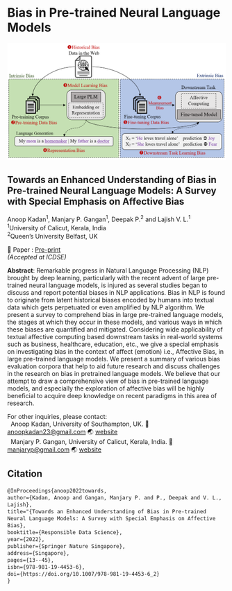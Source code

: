 # Bias in Pre-trained Neural Language Models
<img src= 'img/plm_bias.png' > </br>
## Towards an Enhanced Understanding of Bias in Pre-trained Neural Language Models: A Survey with Special Emphasis on Affective Bias </br>
Anoop Kadan<sup>1</sup>, Manjary P. Gangan<sup>1</sup>, Deepak P.<sup>2</sup>  and Lajish V. L.<sup>1</sup> </br>
<sup>1</sup>University of Calicut, Kerala, India </br>
<sup>2</sup>Queen’s University Belfast, UK </br>



:memo: Paper : [Pre-print](https://arxiv.org/abs/2204.10365) </br>
<i>(Accepted at ICDSE)</i></br>

**Abstract**: Remarkable progress in Natural Language Processing (NLP) brought by deep learning, particularly with the recent advent of large pre-trained neural language models, is injured as several studies began to discuss and report potential biases in NLP applications. Bias in NLP is found to originate from latent historical biases encoded by humans into textual data which gets perpetuated or even amplified by NLP algorithm. We present a survey to comprehend bias in large pre-trained language models, the stages at which they occur in these models, and various ways in which these biases are quantified and mitigated. Considering wide applicability of textual affective computing based downstream tasks in real-world systems such as business, healthcare, education, etc., we give a special emphasis on investigating bias in the context of affect (emotion) i.e., Affective Bias, in large pre-trained language models. We present a summary of various bias evaluation corpora that help to aid future research and discuss challenges in the research on bias in pretrained language models. We believe that our attempt to draw a comprehensive view of bias in pre-trained language models, and especially the exploration of affective bias will be highly beneficial to acquire deep knowledge on recent paradigms in this area of research. 


For other inquiries, please contact: </br>
&nbsp; Anoop Kadan, University of Southampton, UK. :email: anoopkadan23@gmail.com :earth_asia: [website](https://www.southampton.ac.uk/people/65qvt5/doctor-anoop-kadan)</br>
&nbsp; Manjary P. Gangan, University of Calicut, Kerala, India. :email: manjaryp@gmail.com :earth_asia: [website](https://dcs.uoc.ac.in/~manjary/) </br>


## Citation
```
@InProceedings{anoop2022towards,
author={Kadan, Anoop and Gangan, Manjary P. and P., Deepak and V. L., Lajish},
title="{Towards an Enhanced Understanding of Bias in Pre-trained Neural Language Models: A Survey with Special Emphasis on Affective Bias},
booktitle={Responsible Data Science},
year={2022},
publisher={Springer Nature Singapore},
address={Singapore},
pages={13--45},
isbn={978-981-19-4453-6},
doi={https://doi.org/10.1007/978-981-19-4453-6_2}
}
```
